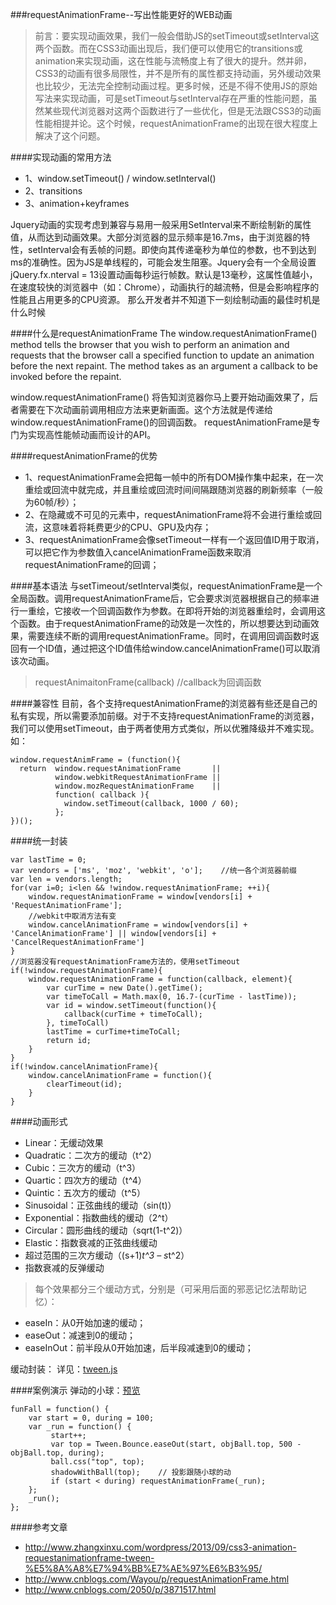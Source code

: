 ###requestAnimationFrame--写出性能更好的WEB动画

> 前言：要实现动画效果，我们一般会借助JS的setTimeout或setInterval这两个函数。而在CSS3动画出现后，我们便可以使用它的transitions或animation来实现动画，这在性能与流畅度上有了很大的提升。然并卵，CSS3的动画有很多局限性，并不是所有的属性都支持动画，另外缓动效果也比较少，无法完全控制动画过程。更多时候，还是不得不使用JS的原始写法来实现动画，可是setTimeout与setInterval存在严重的性能问题，虽然某些现代浏览器对这两个函数进行了一些优化，但是无法跟CSS3的动画性能相提并论。这个时候，requestAnimationFrame的出现在很大程度上解决了这个问题。
> 

####实现动画的常用方法
- 1、window.setTimeout() / window.setInterval()
- 2、transitions
- 3、animation+keyframes

Jquery动画的实现考虑到兼容与易用一般采用SetInterval来不断绘制新的属性值，从而达到动画效果。大部分浏览器的显示频率是16.7ms，由于浏览器的特性，setInterval会有丢帧的问题。即使向其传递毫秒为单位的参数，也不到达到ms的准确性。因为JS是单线程的，可能会发生阻塞。Jquery会有一个全局设置jQuery.fx.nterval = 13设置动画每秒运行帧数。默认是13毫秒，这属性值越小，在速度较快的浏览器中（如：Chrome），动画执行的越流畅，但是会影响程序的性能且占用更多的CPU资源。
那么开发者并不知道下一刻绘制动画的最佳时机是什么时候


####什么是requestAnimationFrame
The window.requestAnimationFrame() method tells the browser that you wish to perform an animation and requests that the browser call a specified function to update an animation before the next repaint. The method takes as an argument a callback to be invoked before the repaint.

window.requestAnimationFrame() 将告知浏览器你马上要开始动画效果了，后者需要在下次动画前调用相应方法来更新画面。这个方法就是传递给window.requestAnimationFrame()的回调函数。
requestAnimationFrame是专门为实现高性能帧动画而设计的API。


####requestAnimationFrame的优势
- 1、requestAnimationFrame会把每一帧中的所有DOM操作集中起来，在一次重绘或回流中就完成，并且重绘或回流时间间隔跟随浏览器的刷新频率（一般为60帧/秒）；
- 2、在隐藏或不可见的元素中，requestAnimationFrame将不会进行重绘或回流，这意味着将耗费更少的CPU、GPU及内存；
- 3、requestAnimationFrame会像setTimeout一样有一个返回值ID用于取消，可以把它作为参数值入cancelAnimationFrame函数来取消requestAnimationFrame的回调；


####基本语法
与setTimeout/setInterval类似，requestAnimationFrame是一个全局函数。调用requestAnimationFrame后，它会要求浏览器根据自己的频率进行一重绘，它接收一个回调函数作为参数。在即将开始的浏览器重绘时，会调用这个函数。由于requestAnimationFrame的动效是一次性的，所以想要达到动画效果，需要连续不断的调用requestAnimationFrame。同时，在调用回调函数时返回有一个ID值，通过把这个ID值伟给window.cancelAnimationFrame()可以取消该次动画。
> requestAnimaitonFrame(callback)   //callback为回调函数


####兼容性
目前，各个支持requestAnimationFrame的浏览器有些还是自己的私有实现，所以需要添加前缀。对于不支持requestAnimationFrame的浏览器，我们可以使用setTimeout，由于两者使用方式类似，所以优雅降级并不难实现。如：
```
window.requestAnimFrame = (function(){
  return  window.requestAnimationFrame       ||
          window.webkitRequestAnimationFrame ||
          window.mozRequestAnimationFrame    ||
          function( callback ){
            window.setTimeout(callback, 1000 / 60);
          };
})();
```


####统一封装
```
var lastTime = 0;
var vendors = ['ms', 'moz', 'webkit', 'o'];    //统一各个浏览器前缀
var len = vendors.length;
for(var i=0; i<len && !window.requestAnimationFrame; ++i){
	window.requestAnimationFrame = window[vendors[i] + 'RequestAnimationFrame'];
	//webkit中取消方法有变
	window.cancelAnimationFrame = window[vendors[i] + 'CancelAnimationFrame'] || window[vendors[i] + 'CancelRequestAnimationFrame']
} 
//浏览器没有requestAnimationFrame方法的，使用setTimeout
if(!window.requestAnimationFrame){ 
	window.requestAnimationFrame = function(callback, element){
		var curTime = new Date().getTime();
		var timeToCall = Math.max(0, 16.7-(curTime - lastTime));
		var id = window.setTimeout(function(){
			callback(curTime + timeToCall);
		}, timeToCall)
		lastTime = curTime+timeToCall;
		return id;
	}
}
if(!window.cancelAnimationFrame){
	window.cancelAnimationFrame = function(){
		clearTimeout(id);
	}
}

```

####动画形式
- Linear：无缓动效果
- Quadratic：二次方的缓动（t^2）
- Cubic：三次方的缓动（t^3）
- Quartic：四次方的缓动（t^4）
- Quintic：五次方的缓动（t^5）
- Sinusoidal：正弦曲线的缓动（sin(t)）
- Exponential：指数曲线的缓动（2^t）
- Circular：圆形曲线的缓动（sqrt(1-t^2)）
- Elastic：指数衰减的正弦曲线缓动
- 超过范围的三次方缓动（(s+1)*t^3 – s*t^2）
- 指数衰减的反弹缓动

> 每个效果都分三个缓动方式，分别是（可采用后面的邪恶记忆法帮助记忆）：
- easeIn：从0开始加速的缓动；
- easeOut：减速到0的缓动；
- easeInOut：前半段从0开始加速，后半段减速到0的缓动；

缓动封装：
详见：[tween.js](https://github.com/zhangxinxu/Tween/blob/master/tween.js)

####案例演示
弹动的小球：[预览](http://www.zhangxinxu.com/study/201309/requestanimationframe-tween-easeoutbounce.html)
```
funFall = function() {
    var start = 0, during = 100;
    var _run = function() {
         start++;
         var top = Tween.Bounce.easeOut(start, objBall.top, 500 - objBall.top, during);
         ball.css("top", top);
         shadowWithBall(top);    // 投影跟随小球的动
         if (start < during) requestAnimationFrame(_run);
    };
    _run();
};
```

####参考文章
- http://www.zhangxinxu.com/wordpress/2013/09/css3-animation-requestanimationframe-tween-%E5%8A%A8%E7%94%BB%E7%AE%97%E6%B3%95/
- http://www.cnblogs.com/Wayou/p/requestAnimationFrame.html
- http://www.cnblogs.com/2050/p/3871517.html